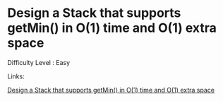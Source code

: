 # Design a Stack that supports getMin() in O(1) time and O(1) extra space

Difficulty Level : Easy

Links:

[Design a Stack that supports getMin() in O(1) time and O(1) extra space](https://www.geeksforgeeks.org/problems/special-stack/1)